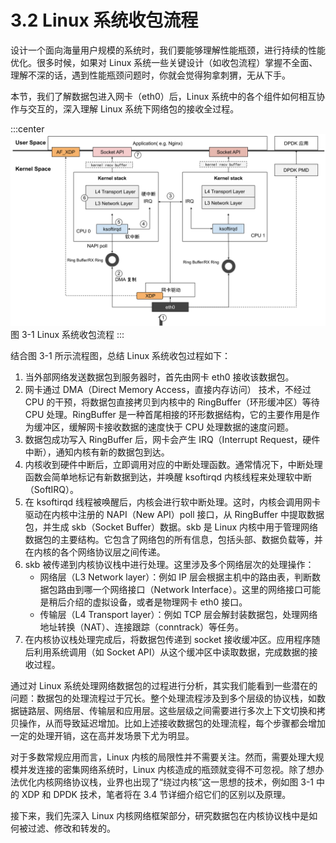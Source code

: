 # 3.2 Linux 系统收包流程

设计一个面向海量用户规模的系统时，我们要能够理解性能瓶颈，进行持续的性能优化。很多时候，如果对 Linux 系统一些关键设计（如收包流程）掌握不全面、理解不深的话，遇到性能瓶颈问题时，你就会觉得狗拿刺猬，无从下手。

本节，我们了解数据包进入网卡（eth0）后，Linux 系统中的各个组件如何相互协作与交互的，深入理解 Linux 系统下网络包的接收全过程。

:::center
  ![](../assets/networking.svg)<br/>
图 3-1 Linux 系统收包流程
:::

结合图 3-1 所示流程图，总结 Linux 系统收包过程如下：

1. 当外部网络发送数据包到服务器时，首先由网卡 eth0 接收该数据包。
2. 网卡通过 DMA（Direct Memory Access，直接内存访问） 技术，不经过 CPU 的干预，将数据包直接拷贝到内核中的 RingBuffer（环形缓冲区）等待 CPU 处理。RingBuffer 是一种首尾相接的环形数据结构，它的主要作用是作为缓冲区，缓解网卡接收数据的速度快于 CPU 处理数据的速度问题。
3. 数据包成功写入 RingBuffer 后，网卡会产生 IRQ（Interrupt Request，硬件中断），通知内核有新的数据包到达。
4. 内核收到硬件中断后，立即调用对应的中断处理函数。通常情况下，中断处理函数会简单地标记有新数据到达，并唤醒 ksoftirqd 内核线程来处理软中断（SoftIRQ）。
5. 在 ksoftirqd 线程被唤醒后，内核会进行软中断处理。这时，内核会调用网卡驱动在内核中注册的 NAPI（New API）poll 接口，从 RingBuffer 中提取数据包，并生成 skb（Socket Buffer）数据。skb 是 Linux 内核中用于管理网络数据包的主要结构。它包含了网络包的所有信息，包括头部、数据负载等，并在内核的各个网络协议层之间传递。
6. skb 被传递到内核协议栈中进行处理。这里涉及多个网络层次的处理操作：
	- 网络层（L3 Network layer）：例如 IP 层会根据主机中的路由表，判断数据包路由到哪一个网络接口（Network Interface）。这里的网络接口可能是稍后介绍的虚拟设备，或者是物理网卡 eth0 接口。
	- 传输层（L4 Transport layer）：例如 TCP 层会解封装数据包，处理网络地址转换（NAT）、连接跟踪（conntrack）等任务。
7. 在内核协议栈处理完成后，将数据包传递到 socket 接收缓冲区。应用程序随后利用系统调用（如 Socket API）从这个缓冲区中读取数据，完成数据的接收过程。


通过对 Linux 系统处理网络数据包的过程进行分析，其实我们能看到一些潜在的问题：数据包的处理流程过于冗长。整个处理流程涉及到多个层级的协议栈，如数据链路层、网络层、传输层和应用层。这些层级之间需要进行多次上下文切换和拷贝操作，从而导致延迟增加。比如上述接收数据包的处理流程，每个步骤都会增加一定的处理开销，这在高并发场景下尤为明显。

对于多数常规应用而言，Linux 内核的局限性并不需要关注。然而，需要处理大规模并发连接的密集网络系统时，Linux 内核造成的瓶颈就变得不可忽视。除了想办法优化内核网络协议栈，业界也出现了“绕过内核”这一思想的技术，例如图 3-1 中的 XDP 和 DPDK 技术，笔者将在 3.4 节详细介绍它们的区别以及原理。

接下来，我们先深入 Linux 内核网络框架部分，研究数据包在内核协议栈中是如何被过滤、修改和转发的。